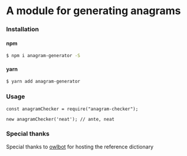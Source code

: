 # A module for generating anagrams

### Installation

#### npm
```bash
$ npm i anagram-generator -S
```

#### yarn
```bash
$ yarn add anagram-generator
```

### Usage
```ecmascript 6
const anagramChecker = require("anagram-checker");

new anagramChecker('neat'); // ante, neat
```

### Special thanks
Special thanks to [owlbot](https://owlbot.info/api/v1/dictionary/owl) for hosting the reference dictionary
